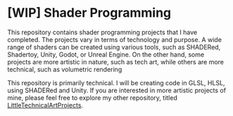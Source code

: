 # [WIP] Shader Programming
This repository contains shader programming projects that I have completed. The projects vary in terms of technology and purpose. A wide range of shaders can be created using various tools, such as SHADERed, Shadertoy, Unity, Godot, or Unreal Engine. On the other hand, some projects are more artistic in nature, such as tech art, while others are more technical, such as volumetric rendering <br />

This repository is primarily technical. I will be creating code in GLSL, HLSL, using SHADERed and Unity. If you are interested in more artistic projects of mine, please feel free to explore my other repository, titled [LittleTechnicalArtProjects](https://github.com/martonban/LittleTechnicalArtProjects). 


